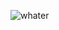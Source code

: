 ![whater](https://user-images.githubusercontent.com/114297179/212741382-1a3747f5-38d4-4b8a-b3c6-35a42865d6ed.png)

